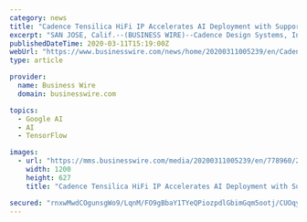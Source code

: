 ```yaml
---
category: news
title: "Cadence Tensilica HiFi IP Accelerates AI Deployment with Support for TensorFlow Lite for Microcontrollers"
excerpt: "SAN JOSE, Calif.--(BUSINESS WIRE)--Cadence Design Systems, Inc. (Nasdaq: CDNS) today announced that software for Cadence ® Tensilica ® HiFi digital signal processors (DSPs) has been optimized to efficiently execute TensorFlow Lite for Microcontrollers, part of the TensorFlow end-to-end open-source platform for machine learning (ML ..."
publishedDateTime: 2020-03-11T15:19:00Z
webUrl: "https://www.businesswire.com/news/home/20200311005239/en/Cadence-Tensilica-HiFi-IP-Accelerates-AI-Deployment"
type: article

provider:
  name: Business Wire
  domain: businesswire.com

topics:
  - Google AI
  - AI
  - TensorFlow

images:
  - url: "https://mms.businesswire.com/media/20200311005239/en/778960/23/bigstock-Voice-Recording-Or-Speech-Reco-321922831.jpg"
    width: 1200
    height: 627
    title: "Cadence Tensilica HiFi IP Accelerates AI Deployment with Support for TensorFlow Lite for Microcontrollers"

secured: "rnxwMwdCOgunsgWo9/LqnM/FO9gBbaY1TYeQPiozpdlGbimGqm5ootj/CUOqy0SedNB7Y8ePLqbDH7VsvhOFLFEk2kaAyaKFK4LSTBZYgevOZnFVJi7LR+iQEq9mDqYI2ytPaq2y3LpQjU8qO6IL9p1n5vLdpUrhlVaVeWTdj5O4Jkn2gUGYMvXEyy8etYJMdbdOhQVmahWW0JuhD0K75pie22Y6s7rDtSc3+jTOgvHZvy2hlDgzO9OWPYBWcfKkeOBr+WYoNVvGXiiA8AoS0Rnyd7VPQlyJoWCFHY6pdlYKbrmSbMek2rGQsXZJb3T9wxxTkcgwCKRxOEv/m5G9jPhLbtKgarKH+83qT4fvvaQVXouH3xdhN4Imt2o1sL7pZliIcUGzyF/MeURUtfI6EyDMNc1/0o8zGeyOq9ED57GkEKDCWYatso8/ABTN1lglcKwmX5+Q/e/OscF7MzAUnTlJPI8NT8FAvXRAjxfBpwc=;LNzE+Yc4RGBI0hEKmMBE2Q=="
---
```



